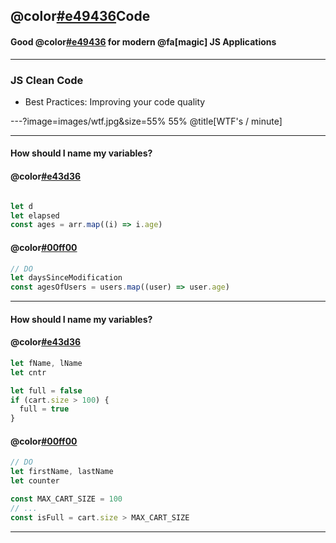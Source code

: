 ## @color[#e49436](Clean)Code
#### Good @color[#e49436](Practices) for modern @fa[magic] JS Applications

---

### JS Clean Code

- Best Practices: Improving your code quality

---?image=images/wtf.jpg&size=55% 55%
@title[WTF's / minute]

---
#### How should I name my variables?
#### @color[#e43d36](DON'T)
```javascript

let d
let elapsed
const ages = arr.map((i) => i.age)
```

#### @color[#00ff00](DO)
```javascript
// DO
let daysSinceModification
const agesOfUsers = users.map((user) => user.age)
```


---

#### How should I name my variables?
#### @color[#e43d36](DON'T)
```javascript
let fName, lName
let cntr

let full = false
if (cart.size > 100) {
  full = true
}
```

#### @color[#00ff00](DO)
```javascript
// DO
let firstName, lastName
let counter

const MAX_CART_SIZE = 100
// ...
const isFull = cart.size > MAX_CART_SIZE
```
---

